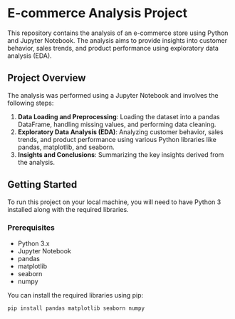 # E-commerce Analysis Project

This repository contains the analysis of an e-commerce store using Python and Jupyter Notebook. The analysis aims to provide insights into customer behavior, sales trends, and product performance using exploratory data analysis (EDA).

## Project Overview

The analysis was performed using a Jupyter Notebook and involves the following steps:

1. **Data Loading and Preprocessing**: Loading the dataset into a pandas DataFrame, handling missing values, and performing data cleaning.
2. **Exploratory Data Analysis (EDA)**: Analyzing customer behavior, sales trends, and product performance using various Python libraries like pandas, matplotlib, and seaborn.
3. **Insights and Conclusions**: Summarizing the key insights derived from the analysis.

## Getting Started

To run this project on your local machine, you will need to have Python 3 installed along with the required libraries.

### Prerequisites

- Python 3.x
- Jupyter Notebook
- pandas
- matplotlib
- seaborn
- numpy

You can install the required libraries using pip:

```bash
pip install pandas matplotlib seaborn numpy
